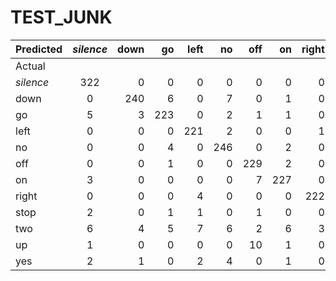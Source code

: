 # TEST_JUNK

| Predicted     | _silence_     | down   | go  | left   | no  | off   | on  | right  | stop   | two   | up  | yes |
| ------------- |:-------------:| ------:| ---:| ------:| ---:| -----:| ----:| -------:| -------:| ------:| ----:|-----:|
| Actual |
_silence_ | 322 | 0 | 0 | 0 | 0 | 0 | 0 | 0 | 0 | 0 | 0 | 0
down | 0 | 240 | 6 | 0 | 7 | 0 | 1 | 0 | 0 | 4 | 0 | 0
go | 5 | 3 | 223 | 0 | 2 | 1 | 1 | 0 | 0 | 15 | 2 | 0
left | 0 | 0 | 0 | 221 | 2 | 0 | 0 | 1 | 0 | 8 | 0 | 7
no | 0 | 0 | 4 | 0 | 246 | 0 | 2 | 0 | 0 | 14 | 0 | 0
off | 0 | 0 | 1 | 0 | 0 | 229 | 2 | 0 | 0 | 5 | 15 | 0
on | 3 | 0 | 0 | 0 | 0 | 7 | 227 | 0 | 0 | 14 | 1 | 0
right | 0 | 0 | 0 | 4 | 0 | 0 | 0 | 222 | 0 | 21 | 3 | 1
stop | 2 | 0 | 1 | 1 | 0 | 1 | 0 | 0 | 224 | 8 | 3 | 0
two | 6 | 4 | 5 | 7 | 6 | 2 | 6 | 3 | 0 | 1468 | 4 | 0
up | 1 | 0 | 0 | 0 | 0 | 10 | 1 | 0 | 0 | 11 | 230 | 0
yes | 2 | 1 | 0 | 2 | 4 | 0 | 1 | 0 | 0 | 6 | 0 | 240
